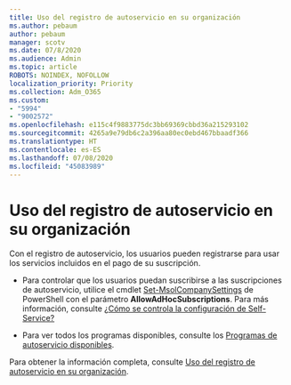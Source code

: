 ```yaml
---
title: Uso del registro de autoservicio en su organización
ms.author: pebaum
author: pebaum
manager: scotv
ms.date: 07/8/2020
ms.audience: Admin
ms.topic: article
ROBOTS: NOINDEX, NOFOLLOW
localization_priority: Priority
ms.collection: Adm_O365
ms.custom:
- "5994"
- "9002572"
ms.openlocfilehash: e115c4f9883775dc3bb69369cbbd36a215293102
ms.sourcegitcommit: 4265a9e79db6c2a396aa80ec0ebd467bbaadf366
ms.translationtype: HT
ms.contentlocale: es-ES
ms.lasthandoff: 07/08/2020
ms.locfileid: "45083989"
---
```

# <a name="using-self-service-sign-up-in-your-organization"></a>Uso del registro de autoservicio en su organización

Con el registro de autoservicio, los usuarios pueden registrarse para usar los servicios incluidos en el pago de su suscripción.

- Para controlar que los usuarios puedan suscribirse a las suscripciones de autoservicio, utilice el cmdlet [Set-MsolCompanySettings](https://docs.microsoft.com/powershell/module/msonline/set-msolcompanysettings?view=azureadps-1.0) de PowerShell con el parámetro **AllowAdHocSubscriptions**. Para más información, consulte [¿Cómo se controla la configuración de Self-Service?](https://docs.microsoft.com/microsoft-365/commerce/subscriptions/self-service-purchase-faq?view=o365-worldwide)

- Para ver todos los programas disponibles, consulte los [Programas de autoservicio disponibles](https://docs.microsoft.com/microsoft-365/admin/misc/self-service-sign-up?view=o365-worldwide#available-self-service-programs).

Para obtener la información completa, consulte [Uso del registro de autoservicio en su organización](https://docs.microsoft.com/microsoft-365/admin/misc/self-service-sign-up?view=o365-worldwide).